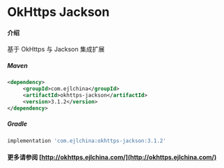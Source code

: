 # OkHttps Jackson

#### 介绍

基于 OkHttps 与 Jackson 集成扩展


##### Maven

```xml
<dependency>
     <groupId>com.ejlchina</groupId>
     <artifactId>okhttps-jackson</artifactId>
     <version>3.1.2</version>
</dependency>
```

##### Gradle

```groovy
implementation 'com.ejlchina:okhttps-jackson:3.1.2'
```

#### 更多请参阅 [http://okhttps.ejlchina.com/](http://okhttps.ejlchina.com/)
